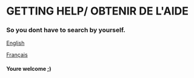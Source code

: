 <h1>GETTING HELP/ OBTENIR DE L'AIDE</h1>
<h3>So you dont have to search by yourself.</h3>

[English](documentation/EN.md)

[Français](documentation/FR.md)

<h4>Youre welcome ;)</h4>
